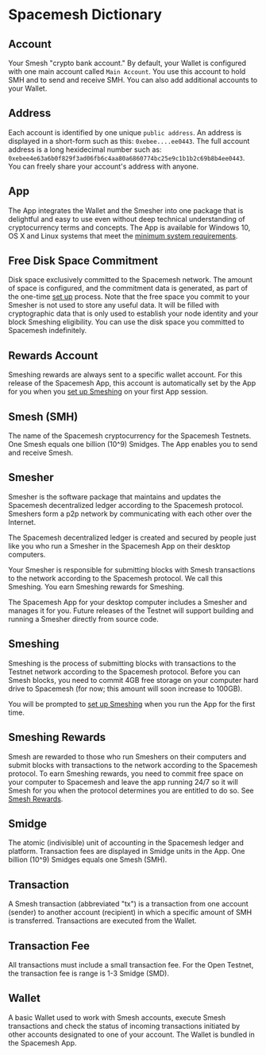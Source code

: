 # Spacemesh Dictionary

## Account
Your Smesh "crypto bank account." By default, your Wallet is configured with one main account called `Main Account`. You use this account to hold SMH and to send and receive SMH. You can also add additional accounts to your Wallet.

## Address
Each account is identified by one unique `public address`. An address is displayed in a short-form such as this: `0xebee....ee0443`. The full account address is a long hexidecimal number such as: `0xebee4e63a6b0f829f3ad06fb6c4aa80a6860774bc25e9c1b1b2c69b8b4ee0443`. You can freely share your account's address with anyone.

## App
The App integrates the Wallet and the Smesher into one package that is delightful and easy to use even without deep technical understanding of cryptocurrency terms and concepts. The App is available for Windows 10, OS X and Linux systems that meet the [minimum system requirements](requirements.md).

## Free Disk Space Commitment
Disk space exclusively committed to the Spacemesh network. The amount of space is configured, and the commitment data is generated, as part of the one-time [set up](guide/setup.md) process. Note that the free space you commit to your Smesher is not used to store any useful data. It will be filled with cryptographic data that is only used to establish your node identity and your block Smeshing eligibility. You can use the disk space you committed to Spacemesh indefinitely.

## Rewards Account
Smeshing rewards are always sent to a specific wallet account. For this release of the Spacemesh App, this account is automatically set by the App for you when you [set up Smeshing](guide/setup.md) on your first App session.

## Smesh (SMH)
The name of the Spacemesh cryptocurrency for the Spacemesh Testnets. One Smesh equals one billion (10^9) Smidges. The App enables you to send and receive Smesh.

## Smesher
Smesher is the software package that maintains and updates the Spacemesh decentralized ledger according to the Spacemesh protocol. Smeshers form a p2p network by communicating with each other over the Internet.

The Spacemesh decentralized ledger is created and secured by people just like you who run a Smesher in the Spacemesh App on their desktop computers.

Your Smesher is responsible for submitting blocks with Smesh transactions to the network according to the Spacemesh protocol. We call this Smeshing. You earn Smeshing rewards for Smeshing.

The Spacemesh App for your desktop computer includes a Smesher and manages it for you. Future releases of the Testnet will support building and running a Smesher directly from source code.

## Smeshing
Smeshing is the process of submitting blocks with transactions to the Testnet network according to the Spacemesh protocol. Before you can Smesh blocks, you need to commit 4GB free storage on your computer hard drive to Spacemesh (for now; this amount will soon increase to 100GB).

You will be prompted to [set up Smeshing](guide/setup.md) when you run the App for the first time.

## Smeshing Rewards
Smesh are rewarded to those who run Smeshers on their computers and submit blocks with transactions to the network according to the Spacemesh protocol. To earn Smeshing rewards, you need to commit free space on your computer to Spacemesh and leave the app running 24/7 so it will Smesh for you when the protocol determines you are entitled to do so. See [Smesh Rewards](rewards.md).

## Smidge
The atomic (indivisible) unit of accounting in the Spacemesh ledger and platform. Transaction fees are displayed in Smidge units in the App. One billion (10^9) Smidges equals one Smesh (SMH).

## Transaction
A Smesh transaction (abbreviated "tx") is a transaction from one account (sender) to another account (recipient) in which a specific amount of SMH is transferred. Transactions are executed from the Wallet.

## Transaction Fee
All transactions must include a small transaction fee. For the Open Testnet, the transaction fee is range is 1-3 Smidge (SMD).

## Wallet
A basic Wallet used to work with Smesh accounts, execute Smesh transactions and check the status of incoming transactions initiated by other accounts designated to one of your account. The Wallet is bundled in the Spacemesh App.
